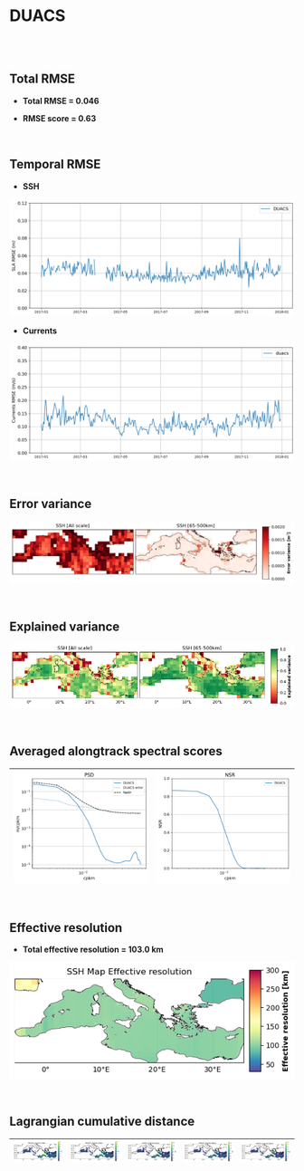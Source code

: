 # DUACS

<br>
 

<br>   

##  Total RMSE

- **Total RMSE = 0.046**

- **RMSE score = 0.63**
 

<br>

##  Temporal RMSE

- **SSH**

![temporal_rmse_DUACS](../_static/temporal_rmse_duacs.png)  

- **Currents**

![temporal_rmse_uv_DUACS](../_static/temporal_rmse_uv_duacs.png)  
 
<br>


## Error variance 

![Maps_duacs_errvar_4DMedSea](../_static/Maps_duacs_errvar_4DMedSea.png)  

<br>

## Explained variance 

![Maps_duacs_explvar_4DMedSea](../_static/Maps_duacs_explvar_4DMedSea.png)  

<br>

##  Averaged  alongtrack spectral scores


|![psd_average_MIOST](../_static/psd_average_DUACS.png) |  ![nsr_average_MIOST](../_static/nsr_average_DUACS.png)|
| -- | -- |

 
<br>

## Effective resolution 

- **Total effective resolution = 103.0 km**

![Maps_duacs_effres_4DMedSea](../_static/Maps_duacs_effres_4DMedSea.png) 
 
<br>  

## Lagrangian cumulative distance 

| ![DUACS LDC h1](../_static/deviation_maps_DUACS_h1.png) | ![DUACS LDC h2](../_static/deviation_maps_DUACS_h2.png) | ![DUACS LDC h3](../_static/deviation_maps_DUACS_h3.png) | ![DUACS LDC h4](../_static/deviation_maps_DUACS_h4.png) | ![DUACS LDC h5](../_static/deviation_maps_DUACS_h5.png) |
|--|--|--|--|--|

<br>  